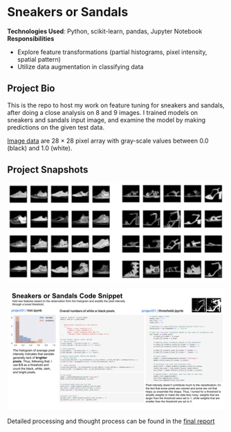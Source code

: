 # Sneakers or Sandals		
 

**Technologies Used**: Python, scikit-learn, pandas, Jupyter Notebook   
**Responsibilities**
- Explore feature transformations (partial histograms, pixel intensity, spatial pattern)
- Utilize data augmentation in classifying data
    

## Project Bio

This is the repo to host my work on feature tuning for sneakers and sandals, after doing a close analysis on 8 and 9 images. I trained models on sneakers and sandals input image, and examine the model by making predictions on the given test data.  

[Image data](https://github.com/irina-wang/tufts/tree/main/cs135-machine-learning/work/project01/data_sneaker_vs_sandal) are 28 × 28 pixel array with gray-scale values between 0.0 (black) and 1.0 (white). 


## Project Snapshots

![](./final/Sneaker_or_sandals_projOverview.jpg)

![](./final/Sneaker_or_sandal_code_snippet.png)

Detailed processing and thought process can be found in the [final report](https://github.com/irina-wang/tufts/blob/main/cs135-machine-learning/work/project01/final/project01.pdf)